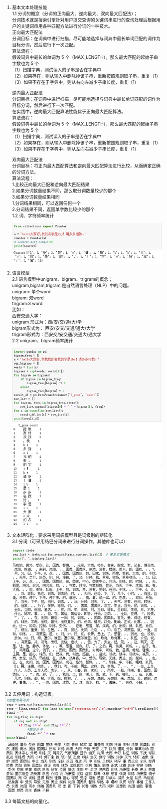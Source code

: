 1. 基本文本处理技能  
  1.1 分词的概念（分词的正向最大、逆向最大、双向最大匹配法）；  
    分词技术就是搜索引擎针对用户提交查询的关键词串进行的查询处理后根据用户的关键词串用各种匹配方法进行分词的一种技术。  
    正向最大匹配法  
    分词目标：在词典中进行扫描，尽可能地选择与词典中最长单词匹配的词作为目标分词，然后进行下一次匹配。   
    算法流程：  
    假设词典中最长的单词为 5 个（MAX_LENGTH），那么最大匹配的起始子串字数也为 5 个  
    （1）扫描字典，测试读入的子串是否在字典中  
    （2）如果存在，则从输入中删除掉该子串，重新按照规则取子串，重复（1）  
    （3）如果不存在于字典中，则从右向左减少子串长度，重复（1）   

    逆向最大匹配法  
    分词目标：在词典中进行扫描，尽可能地选择与词典中最长单词匹配的词作为目标分词，然后进行下一次匹配。  
    在实践中，逆向最大匹配算法性能优于正向最大匹配算法。   
    算法流程：  
    假设词典中最长的单词为 5 个（MAX_LENGTH），那么最大匹配的起始子串字数也为 5 个  
    （1）扫描字典，测试读入的子串是否在字典中  
    （2）如果存在，则从输入中删除掉该子串，重新按照规则取子串，重复（1）  
    （3）如果不存在于字典中，则从左向右减少子串长度，重复（1）   

    双向最大匹配法  
    分词目标：将正向最大匹配算法和逆向最大匹配算法进行比较，从而确定正确的分词方法。   
    算法流程：  
    1.比较正向最大匹配和逆向最大匹配结果  
    2.如果分词数量结果不同，那么取分词数量较少的那个  
    3.如果分词数量结果相同   
      1.分词结果相同，可以返回任何一个  
      2.分词结果不同，返回单字数比较少的那个  
  1.2 词、字符频率统计  
    
    ![img](https://github.com/lbj000/nlp/blob/master/unigram.png)  
2. 语言模型  
  2.1 语言模型中unigram、bigram、trigram的概念；  
    unigram,bigram,trigram,是自然语言处理（NLP）中的问题。  
    unigram: 单个word   
    bigram: 双word  
    trigram:3 word  
    比如：  
    西安交通大学：  
    unigram 形式为：西/安/交/通/大/学  
    bigram形式为： 西安/安交/交通/通大/大学  
    trigram形式为：西安交/安交通/交通大/通大学  
  2.2 unigram、bigram频率统计  
    
    ![img](https://github.com/lbj000/nlp/blob/master/bigram.png)  
3. 文本矩阵化：要求采用词袋模型且是词级别的矩阵化  
  3.1 分词（可采用结巴分词来进行分词操作，其他库也可以）  
  
    ![img](https://github.com/lbj000/nlp/blob/master/分词.png)  
      
  3.2 去停用词；构造词表。  
    ![img](https://github.com/lbj000/nlp/blob/master/去停用词.png)  
    
  3.3 每篇文档的向量化。
  
